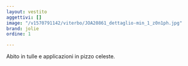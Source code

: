 ```yaml
---
layout: vestito
aggettivi: []
image: "/v1570791142/viterbo/JOA20861_dettaglio-min_1_z0n1ph.jpg"
brand: jolie
ordine: 1

---
```

Abito in tulle e applicazioni in pizzo celeste.